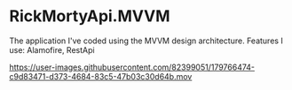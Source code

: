 # RickMortyApi.MVVM
The application I've coded using the MVVM design architecture. Features I use: Alamofire, RestApi


https://user-images.githubusercontent.com/82399051/179766474-c9d83471-d373-4684-83c5-47b03c30d64b.mov

